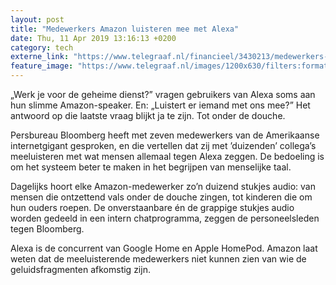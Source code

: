 ```yaml
---
layout: post
title: "Medewerkers Amazon luisteren mee met Alexa"
date: Thu, 11 Apr 2019 13:16:13 +0200
category: tech
externe_link: "https://www.telegraaf.nl/financieel/3430213/medewerkers-amazon-luisteren-mee-met-alexa"
feature_image: "https://www.telegraaf.nl/images/1200x630/filters:format(jpeg):quality(80)/cdn-kiosk-api.telegraaf.nl/3760d2f8-5c4b-11e9-8d7a-0218eaf05005.jpg"
---
```


<p class="intro">„Werk je voor de geheime dienst?” vragen gebruikers van Alexa soms aan hun slimme Amazon-speaker. En: „Luistert er iemand met ons mee?” Het antwoord op die laatste vraag blijkt ja te zijn. Tot onder de douche.</p> <p>Persbureau Bloomberg heeft met zeven medewerkers van de Amerikaanse internetgigant gesproken, en die vertellen dat zij met ’duizenden’ collega’s meeluisteren met wat mensen allemaal tegen Alexa zeggen. De bedoeling is om het systeem beter te maken in het begrijpen van menselijke taal.</p><p>Dagelijks hoort elke Amazon-medewerker zo’n duizend stukjes audio: van mensen die ontzettend vals onder de douche zingen, tot kinderen die om hun ouders roepen. De onverstaanbare én de grappige stukjes audio worden gedeeld in een intern chatprogramma, zeggen de personeelsleden tegen Bloomberg.</p><p>Alexa is de concurrent van Google Home en Apple HomePod. Amazon laat weten dat de meeluisterende medewerkers niet kunnen zien van wie de geluidsfragmenten afkomstig zijn.</p>
